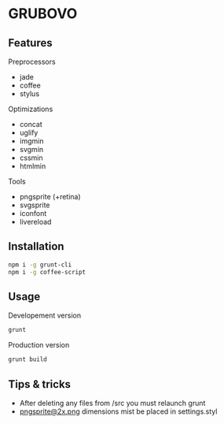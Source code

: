 GRUBOVO
=======

Features
--------

Preprocessors
- jade
- coffee
- stylus

Optimizations
- concat
- uglify
- imgmin
- svgmin
- cssmin
- htmlmin

Tools
- pngsprite (+retina)
- svgsprite
- iconfont
- livereload

Installation
------------

```bash
npm i -g grunt-cli
npm i -g coffee-script
```

Usage
-----

Developement version

```bash
grunt
```

Production version

```bash
grunt build
```

Tips & tricks
-------------
- After deleting any files from /src you must relaunch grunt
- pngsprite@2x.png dimensions mist be placed in settings.styl